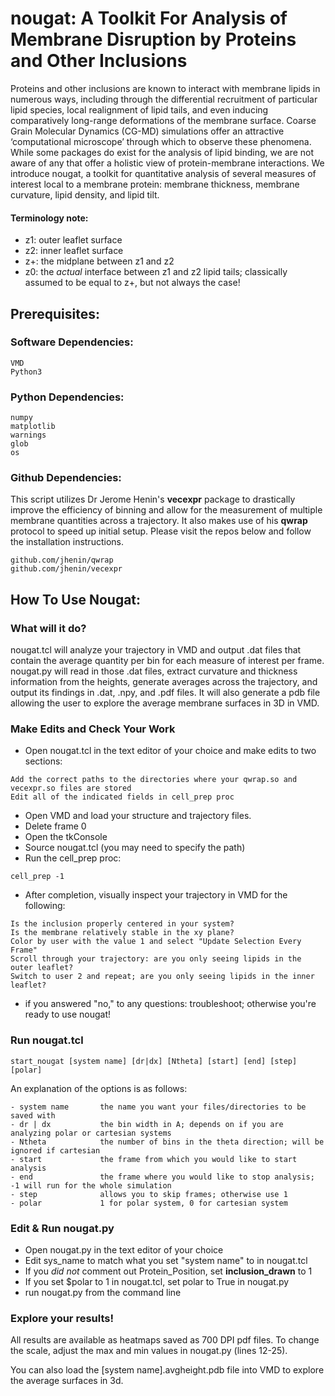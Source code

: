 # nougat: A Toolkit For Analysis of Membrane Disruption by Proteins and Other Inclusions

Proteins and other inclusions are known to interact with membrane lipids in numerous ways, including through the differential recruitment of particular lipid species, local realignment of lipid tails, and even inducing comparatively long-range deformations of the membrane surface. Coarse Grain Molecular Dynamics (CG-MD) simulations offer an attractive ‘computational microscope’ through which to observe these phenomena. While some packages do exist for the analysis of lipid binding, we are not aware of any that offer a holistic view of protein-membrane interactions. We introduce nougat, a toolkit for quantitative analysis of several measures of interest local to a membrane protein: membrane thickness, membrane curvature, lipid density, and lipid tilt.

#### Terminology note:
- z1: outer leaflet surface
- z2: inner leaflet surface
- z+: the midplane between z1 and z2
- z0: the _actual_ interface between z1 and z2 lipid tails; classically assumed to be equal to z+, but not always the case!

## Prerequisites:

### Software Dependencies:
```
VMD
Python3
```

### Python Dependencies:
```
numpy
matplotlib
warnings
glob
os
```

### Github Dependencies:
This script utilizes Dr Jerome Henin's **vecexpr** package to drastically improve the efficiency of binning and allow for the measurement of multiple membrane quantities across a trajectory. It also makes use of his **qwrap** protocol to speed up initial setup. Please visit the repos below and follow the installation instructions.
```
github.com/jhenin/qwrap
github.com/jhenin/vecexpr
```

## How To Use Nougat:
### What will it do?
nougat.tcl will analyze your trajectory in VMD and output .dat files that contain the average quantity per bin for each measure of interest per frame. nougat.py will read in those .dat files, extract curvature and thickness information from the heights, generate averages across the trajectory, and output its findings in .dat, .npy, and .pdf files. It will also generate a pdb file allowing the user to explore the average membrane surfaces in 3D in VMD. 

### Make Edits and Check Your Work
- Open nougat.tcl in the text editor of your choice and make edits to two sections:
```
Add the correct paths to the directories where your qwrap.so and vecexpr.so files are stored 
Edit all of the indicated fields in cell_prep proc
```
- Open VMD and load your structure and trajectory files. 
- Delete frame 0
- Open the tkConsole
- Source nougat.tcl (you may need to specify the path)
- Run the cell_prep proc:
```
cell_prep -1
```
- After completion, visually inspect your trajectory in VMD for the following:
```
Is the inclusion properly centered in your system?
Is the membrane relatively stable in the xy plane?
Color by user with the value 1 and select "Update Selection Every Frame"
Scroll through your trajectory: are you only seeing lipids in the outer leaflet?
Switch to user 2 and repeat; are you only seeing lipids in the inner leaflet?
```
- if you answered "no," to any questions: troubleshoot; otherwise you're ready to use nougat!

### Run nougat.tcl

```
start_nougat [system name] [dr|dx] [Ntheta] [start] [end] [step] [polar]
```
An explanation of the options is as follows:
```
- system name       the name you want your files/directories to be saved with
- dr | dx           the bin width in A; depends on if you are analyzing polar or cartesian systems
- Ntheta            the number of bins in the theta direction; will be ignored if cartesian
- start             the frame from which you would like to start analysis
- end               the frame where you would like to stop analysis; -1 will run for the whole simulation
- step              allows you to skip frames; otherwise use 1
- polar             1 for polar system, 0 for cartesian system
```

### Edit & Run nougat.py
- Open nougat.py in the text editor of your choice
- Edit sys_name to match what you set "system name" to in nougat.tcl
- If you _did not_ comment out Protein_Position, set **inclusion_drawn** to 1
- If you set $polar to 1 in nougat.tcl, set polar to True in nougat.py
- run nougat.py from the command line

### Explore your results!
All results are available as heatmaps saved as 700 DPI pdf files. To change the scale, adjust the max and min values in nougat.py (lines 12-25).

You can also load the [system name].avgheight.pdb file into VMD to explore the average surfaces in 3d. 
